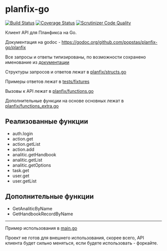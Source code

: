 # planfix-go
[![Build Status](https://travis-ci.org/popstas/planfix-go.svg?branch=master)](https://travis-ci.org/popstas/planfix-go)
[![Coverage Status](https://coveralls.io/repos/github/popstas/planfix-go/badge.svg?branch=master)](https://coveralls.io/github/popstas/planfix-go?branch=master)
[![Scrutinizer Code Quality](https://scrutinizer-ci.com/g/popstas/planfix-go/badges/quality-score.png?b=master)](https://scrutinizer-ci.com/g/popstas/planfix-go/?branch=master)
 
Клиент API для Планфикса на Go.

Документация на godoc - https://godoc.org/github.com/popstas/planfix-go/planfix

Все запросы и ответы типизированы, по возможности сохранено именование из [документации](https://planfix.ru/docs/Список_функций)

Структуры запросов и ответов лежат в [planfix/structs.go](planfix/structs.go)

Примеры ответов лежат в [tests/fixtures](tests/fixtures)

Вызовы к API лежат в [planfix/functions.go](planfix/functions.go)

Дополнительные функции на основе основных лежат в [planfix/functions_extra.go](planfix/functions_extra.go)

## Реализованные функции
- auth.login
- action.get
- action.getList
- action.add
- analitic.getHandbook
- analitic.getList
- analitic.getOptions
- task.get
- user.get
- user.getList

## Дополнительные функции
- GetAnaliticByName
- GetHandbookRecordByName

---

Пример использования в [main.go](main.go)

Проект не готов для внешнего использования, скорее всего, API клиента будет сильно меняться,
если будете использовать - форкайте.
